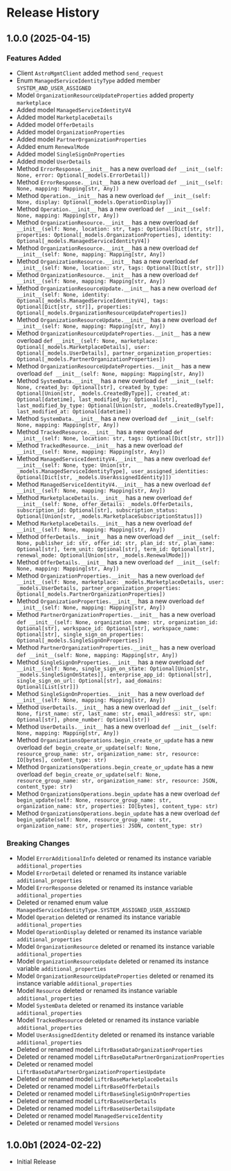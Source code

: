# Release History

## 1.0.0 (2025-04-15)

### Features Added

  - Client `AstroMgmtClient` added method `send_request`
  - Enum `ManagedServiceIdentityType` added member `SYSTEM_AND_USER_ASSIGNED`
  - Model `OrganizationResourceUpdateProperties` added property `marketplace`
  - Added model `ManagedServiceIdentityV4`
  - Added model `MarketplaceDetails`
  - Added model `OfferDetails`
  - Added model `OrganizationProperties`
  - Added model `PartnerOrganizationProperties`
  - Added enum `RenewalMode`
  - Added model `SingleSignOnProperties`
  - Added model `UserDetails`
  - Method `ErrorResponse.__init__` has a new overload `def __init__(self: None, error: Optional[_models.ErrorDetail])`
  - Method `ErrorResponse.__init__` has a new overload `def __init__(self: None, mapping: Mapping[str, Any])`
  - Method `Operation.__init__` has a new overload `def __init__(self: None, display: Optional[_models.OperationDisplay])`
  - Method `Operation.__init__` has a new overload `def __init__(self: None, mapping: Mapping[str, Any])`
  - Method `OrganizationResource.__init__` has a new overload `def __init__(self: None, location: str, tags: Optional[Dict[str, str]], properties: Optional[_models.OrganizationProperties], identity: Optional[_models.ManagedServiceIdentityV4])`
  - Method `OrganizationResource.__init__` has a new overload `def __init__(self: None, mapping: Mapping[str, Any])`
  - Method `OrganizationResource.__init__` has a new overload `def __init__(self: None, location: str, tags: Optional[Dict[str, str]])`
  - Method `OrganizationResource.__init__` has a new overload `def __init__(self: None, mapping: Mapping[str, Any])`
  - Method `OrganizationResourceUpdate.__init__` has a new overload `def __init__(self: None, identity: Optional[_models.ManagedServiceIdentityV4], tags: Optional[Dict[str, str]], properties: Optional[_models.OrganizationResourceUpdateProperties])`
  - Method `OrganizationResourceUpdate.__init__` has a new overload `def __init__(self: None, mapping: Mapping[str, Any])`
  - Method `OrganizationResourceUpdateProperties.__init__` has a new overload `def __init__(self: None, marketplace: Optional[_models.MarketplaceDetails], user: Optional[_models.UserDetails], partner_organization_properties: Optional[_models.PartnerOrganizationProperties])`
  - Method `OrganizationResourceUpdateProperties.__init__` has a new overload `def __init__(self: None, mapping: Mapping[str, Any])`
  - Method `SystemData.__init__` has a new overload `def __init__(self: None, created_by: Optional[str], created_by_type: Optional[Union[str, _models.CreatedByType]], created_at: Optional[datetime], last_modified_by: Optional[str], last_modified_by_type: Optional[Union[str, _models.CreatedByType]], last_modified_at: Optional[datetime])`
  - Method `SystemData.__init__` has a new overload `def __init__(self: None, mapping: Mapping[str, Any])`
  - Method `TrackedResource.__init__` has a new overload `def __init__(self: None, location: str, tags: Optional[Dict[str, str]])`
  - Method `TrackedResource.__init__` has a new overload `def __init__(self: None, mapping: Mapping[str, Any])`
  - Method `ManagedServiceIdentityV4.__init__` has a new overload `def __init__(self: None, type: Union[str, _models.ManagedServiceIdentityType], user_assigned_identities: Optional[Dict[str, _models.UserAssignedIdentity]])`
  - Method `ManagedServiceIdentityV4.__init__` has a new overload `def __init__(self: None, mapping: Mapping[str, Any])`
  - Method `MarketplaceDetails.__init__` has a new overload `def __init__(self: None, offer_details: _models.OfferDetails, subscription_id: Optional[str], subscription_status: Optional[Union[str, _models.MarketplaceSubscriptionStatus]])`
  - Method `MarketplaceDetails.__init__` has a new overload `def __init__(self: None, mapping: Mapping[str, Any])`
  - Method `OfferDetails.__init__` has a new overload `def __init__(self: None, publisher_id: str, offer_id: str, plan_id: str, plan_name: Optional[str], term_unit: Optional[str], term_id: Optional[str], renewal_mode: Optional[Union[str, _models.RenewalMode]])`
  - Method `OfferDetails.__init__` has a new overload `def __init__(self: None, mapping: Mapping[str, Any])`
  - Method `OrganizationProperties.__init__` has a new overload `def __init__(self: None, marketplace: _models.MarketplaceDetails, user: _models.UserDetails, partner_organization_properties: Optional[_models.PartnerOrganizationProperties])`
  - Method `OrganizationProperties.__init__` has a new overload `def __init__(self: None, mapping: Mapping[str, Any])`
  - Method `PartnerOrganizationProperties.__init__` has a new overload `def __init__(self: None, organization_name: str, organization_id: Optional[str], workspace_id: Optional[str], workspace_name: Optional[str], single_sign_on_properties: Optional[_models.SingleSignOnProperties])`
  - Method `PartnerOrganizationProperties.__init__` has a new overload `def __init__(self: None, mapping: Mapping[str, Any])`
  - Method `SingleSignOnProperties.__init__` has a new overload `def __init__(self: None, single_sign_on_state: Optional[Union[str, _models.SingleSignOnStates]], enterprise_app_id: Optional[str], single_sign_on_url: Optional[str], aad_domains: Optional[List[str]])`
  - Method `SingleSignOnProperties.__init__` has a new overload `def __init__(self: None, mapping: Mapping[str, Any])`
  - Method `UserDetails.__init__` has a new overload `def __init__(self: None, first_name: str, last_name: str, email_address: str, upn: Optional[str], phone_number: Optional[str])`
  - Method `UserDetails.__init__` has a new overload `def __init__(self: None, mapping: Mapping[str, Any])`
  - Method `OrganizationsOperations.begin_create_or_update` has a new overload `def begin_create_or_update(self: None, resource_group_name: str, organization_name: str, resource: IO[bytes], content_type: str)`
  - Method `OrganizationsOperations.begin_create_or_update` has a new overload `def begin_create_or_update(self: None, resource_group_name: str, organization_name: str, resource: JSON, content_type: str)`
  - Method `OrganizationsOperations.begin_update` has a new overload `def begin_update(self: None, resource_group_name: str, organization_name: str, properties: IO[bytes], content_type: str)`
  - Method `OrganizationsOperations.begin_update` has a new overload `def begin_update(self: None, resource_group_name: str, organization_name: str, properties: JSON, content_type: str)`

### Breaking Changes

  - Model `ErrorAdditionalInfo` deleted or renamed its instance variable `additional_properties`
  - Model `ErrorDetail` deleted or renamed its instance variable `additional_properties`
  - Model `ErrorResponse` deleted or renamed its instance variable `additional_properties`
  - Deleted or renamed enum value `ManagedServiceIdentityType.SYSTEM_ASSIGNED_USER_ASSIGNED`
  - Model `Operation` deleted or renamed its instance variable `additional_properties`
  - Model `OperationDisplay` deleted or renamed its instance variable `additional_properties`
  - Model `OrganizationResource` deleted or renamed its instance variable `additional_properties`
  - Model `OrganizationResourceUpdate` deleted or renamed its instance variable `additional_properties`
  - Model `OrganizationResourceUpdateProperties` deleted or renamed its instance variable `additional_properties`
  - Model `Resource` deleted or renamed its instance variable `additional_properties`
  - Model `SystemData` deleted or renamed its instance variable `additional_properties`
  - Model `TrackedResource` deleted or renamed its instance variable `additional_properties`
  - Model `UserAssignedIdentity` deleted or renamed its instance variable `additional_properties`
  - Deleted or renamed model `LiftrBaseDataOrganizationProperties`
  - Deleted or renamed model `LiftrBaseDataPartnerOrganizationProperties`
  - Deleted or renamed model `LiftrBaseDataPartnerOrganizationPropertiesUpdate`
  - Deleted or renamed model `LiftrBaseMarketplaceDetails`
  - Deleted or renamed model `LiftrBaseOfferDetails`
  - Deleted or renamed model `LiftrBaseSingleSignOnProperties`
  - Deleted or renamed model `LiftrBaseUserDetails`
  - Deleted or renamed model `LiftrBaseUserDetailsUpdate`
  - Deleted or renamed model `ManagedServiceIdentity`
  - Deleted or renamed model `Versions`

## 1.0.0b1 (2024-02-22)

* Initial Release
